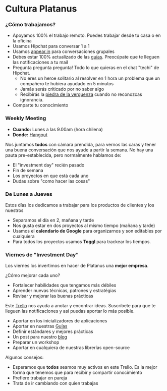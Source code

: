 Cultura Platanus
==================

### ¿Cómo trabajamos?

* Apoyamos 100% el trabajo remoto. Puedes trabajar desde tu casa o en la oficina
* Usamos Hipchat para conversar 1 a 1
* Usamos [appear.in](http://appear.in) para conversaciones grupales
* Debes estar 100% actualizado de las [guias](http://www.github.com/platanus/la-guia). Preocúpate que te lleguen las notificaciones a tu mail
* Pregunta pregunta pregunta! Todo lo que quieras en el chat "techi" de Hipchat.
  * No eres un heroe solitario al resolver en 1 hora un problema que un compañero te hubiera ayudado en 5 minutos
  * Jamás serás criticado por no saber algo
  * Recibirás la [piedra de la verguenza](http://i86.photobucket.com/albums/k87/dieguish20006/Los%20simpsons/1211846403_f.jpg) cuando no reconozcas ignorancia.
* Comparte tu conocimiento

### Weekly Meeting

* **Cuando:** Lunes a las 9.00am (hora chilena)
* **Donde:** [Hangout](https://plus.google.com/hangouts/_/platan.us/weekly-planning)

Nos juntamos **todos** con cámara prendida, para vernos las caras y tener una buena conversación que nos ayude a partir la semana. No hay una pauta pre-establecida, pero normalmente hablamos de:

* El "investment day" recién pasado
* Fin de semana
* Los proyectos en que está cada uno
* Dudas sobre "como hacer las cosas"

### De Lunes a Jueves

Estos días los dedicamos a trabajar para los productos de clientes y los nuestros

* Separamos el día en 2, mañana y tarde
* Nos gusta estar en dos proyectos al mismo tiempo (mañana  y tarde)
* Usamos el **calendario de Google** para organizarnos y son editables por cualquiera
* Para todos los proyectos usamos **Toggl** para trackear los tiempos.

### Viernes de "Investment Day"

Los viernes los invertimos en hacer de Platanus una **mejor empresa**.

¿Cómo mejorar cada uno?

* Fortalecer habilidades que tengamos más débiles
* Aprender nuevas técnicas, patrones y estratégias
* Revisar y mejorar las buenas prácticas

Este [Trello](https://trello.com/b/uXKddtNE/platanus) nos ayuda a anotar y encontrar ideas. Suscríbete para que te lleguen las notificaciones y así puedas aportar lo más posible.

* Aportar en los inicializadores de aplicaciones
* Aportar en nuestras [Guías](http://www.github.com/platanus/la-guia)
* Definir estándares y mejores prácticas
* Un post para nuestro [blog](http://cb.platan.us)
* Preparar un workshop
* Aportar en cualquiera de nuestras librerías open-source

Algunos consejos:

* Esperamos que **todos** seamos muy activos en este Trello. Es la mejor forma que tenemos que para recibir y compartir conocimiento
* Prefiere trabajar en pareja
* Trata de ir cambiando con quien trabajas

